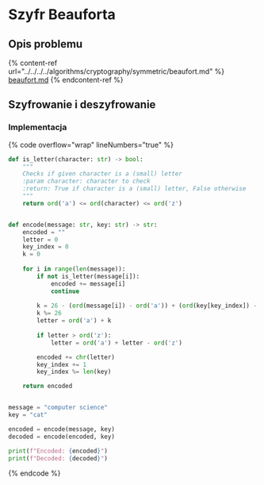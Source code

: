 # Szyfr Beauforta

## Opis problemu

{% content-ref url="../../../../algorithms/cryptography/symmetric/beaufort.md" %}
[beaufort.md](../../../../algorithms/cryptography/symmetric/beaufort.md)
{% endcontent-ref %}

## Szyfrowanie i deszyfrowanie

### Implementacja

{% code overflow="wrap" lineNumbers="true" %}
```python
def is_letter(character: str) -> bool:
    """
    Checks if given character is a (small) letter
    :param character: character to check
    :return: True if character is a (small) letter, False otherwise
    """
    return ord('a') <= ord(character) <= ord('z')


def encode(message: str, key: str) -> str:
    encoded = ""
    letter = 0
    key_index = 0
    k = 0
    
    for i in range(len(message)):
        if not is_letter(message[i]):
            encoded += message[i]
            continue
            
        k = 26 - (ord(message[i]) - ord('a')) + (ord(key[key_index]) - ord('a'))
        k %= 26
        letter = ord('a') + k
        
        if letter > ord('z'):
            letter = ord('a') + letter - ord('z')

        encoded += chr(letter)
        key_index += 1
        key_index %= len(key)

    return encoded


message = "computer science"
key = "cat"

encoded = encode(message, key)
decoded = encode(encoded, key)

print(f"Encoded: {encoded}")
print(f"Decoded: {decoded}")
```
{% endcode %}
